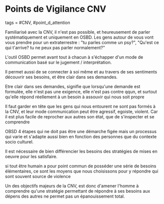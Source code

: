 # Points de Vigilance CNV
tags = #CNV, #point_d_attention

Familiarisé avec la CNV, il n'est pas possible, et heureusement de parler systématiquement et uniquement en OSBD. Les gens autour de vous vont vous prendre pour un extraterrestre : "tu parles comme un psy?", "Qu'est ce qui t'arrive? tu ne peux pas parler normalement?"

L'outil OSBD permet avant tout à chacun à s'échapper d'un mode de communication basé sur le jugement / interprétation.

Il permet aussi de se connecter à soi même et au travers de ses sentiments découvrir ses besoins, et être clair dans ses demandes.

Etre clair dans ses demandes, signifie que lorsqu'une demande est formulée, elle n'est pas une exigence, elle n'est pas contre qqun, et surtout qu'elle répond réellement à un besoin à assouvir qui nous soit propre

Il faut garder en tête que les gens qui nous entourent ne sont pas formés à la CNV, et leur mode communication peut être agressif, egoiste, violent. Car il est plus facile de reprocher aux autres son état, que de s'inspecter et se comprendre

OBSD 4 étapes qui ne doit pas être une démarche figée mais un processus qui varie et s'adapte aussi bien en fonction des personnes que du contexte socio culturel.

Il est nécessaire de bien différencier les besoins des stratégies de mises en oeuvre pour les satisfaire.

si tout être humain a pour point commun de posséder une série de besoins élémentaires, ce sont les moyens que nous choisissons pour y répondre qui sont souvent source de violence

Un des objectifs majeurs de la CNV, est donc d'amener l'homme à comprendre qu'une stratégie permettant de répondre à ses besoins aux dépens des autres ne permet pas un épanouissement total.

